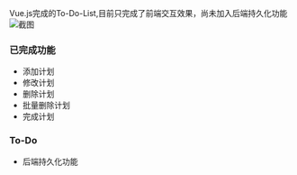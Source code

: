 Vue.js完成的To-Do-List,目前只完成了前端交互效果，尚未加入后端持久化功能
![截图](https://github.com/Kiritor/to-do-list/blob/master/screenshot/todo.gif)
### 已完成功能
*  添加计划
*  修改计划
*  删除计划
*  批量删除计划
*  完成计划

### To-Do
*  后端持久化功能